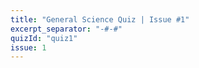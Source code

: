 ```yaml
---
title: "General Science Quiz | Issue #1"
excerpt_separator: "-#-#"
quizId: "quiz1"
issue: 1
---
```

